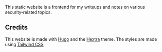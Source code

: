 This static website is a frontend for my writeups and notes on various security-related topics. 


## Credits

This website is made with [Hugo](https://gohugo.io/) and the [Hextra](https://imfing.github.io/hextra/) theme. The styles are made using [Tailwind CSS](https://tailwindcss.com/).